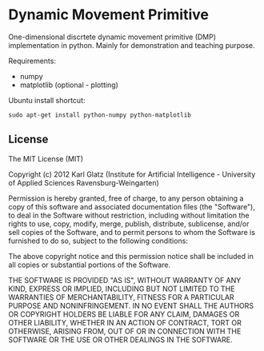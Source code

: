 Dynamic Movement Primitive
==========================

One-dimensional discrtete dynamic movement primitive (DMP) implementation in python. Mainly for demonstration and teaching purpose.

Requirements:

* numpy 
* matplotlib (optional - plotting)

Ubuntu install shortcut:

	sudo apt-get install python-numpy python-matplotlib

## License

The MIT License (MIT)

Copyright (c) 2012 Karl Glatz (Institute for Artificial Intelligence - University of Applied Sciences Ravensburg-Weingarten)

Permission is hereby granted, free of charge, to any person obtaining a copy
of this software and associated documentation files (the "Software"), to deal
in the Software without restriction, including without limitation the rights
to use, copy, modify, merge, publish, distribute, sublicense, and/or sell
copies of the Software, and to permit persons to whom the Software is
furnished to do so, subject to the following conditions:

The above copyright notice and this permission notice shall be included in
all copies or substantial portions of the Software.

THE SOFTWARE IS PROVIDED "AS IS", WITHOUT WARRANTY OF ANY KIND, EXPRESS OR
IMPLIED, INCLUDING BUT NOT LIMITED TO THE WARRANTIES OF MERCHANTABILITY,
FITNESS FOR A PARTICULAR PURPOSE AND NONINFRINGEMENT. IN NO EVENT SHALL THE
AUTHORS OR COPYRIGHT HOLDERS BE LIABLE FOR ANY CLAIM, DAMAGES OR OTHER
LIABILITY, WHETHER IN AN ACTION OF CONTRACT, TORT OR OTHERWISE, ARISING FROM,
OUT OF OR IN CONNECTION WITH THE SOFTWARE OR THE USE OR OTHER DEALINGS IN
THE SOFTWARE.
